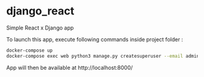 # django_react
Simple React x Django app

To launch this app, execute following commands inside project folder :
```bash
docker-compose up
docker-compose exec web python3 manage.py createsuperuser --email admin@example.com --username admin
```
App will then be available at http://localhost:8000/
